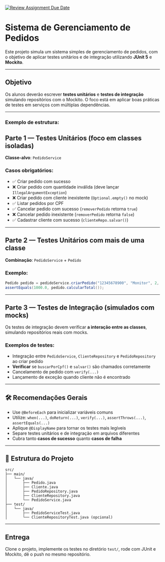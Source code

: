 [![Review Assignment Due Date](https://classroom.github.com/assets/deadline-readme-button-22041afd0340ce965d47ae6ef1cefeee28c7c493a6346c4f15d667ab976d596c.svg)](https://classroom.github.com/a/ZHKJT9z4)
# Sistema de Gerenciamento de Pedidos

Este projeto simula um sistema simples de gerenciamento de pedidos, com o objetivo de aplicar testes unitários e de integração utilizando **JUnit 5** e **Mockito**.

---

## Objetivo

Os alunos deverão escrever **testes unitários** e **testes de integração** simulando repositórios com o Mockito. O foco está em aplicar boas práticas de testes em serviços com múltiplas dependências.

---

### Exemplo de estrutura:


## Parte 1 — Testes Unitários (foco em classes isoladas)

**Classe-alvo**: `PedidoService`

### Casos obrigatórios:

- ✅ Criar pedido com sucesso
- ❌ Criar pedido com quantidade inválida (deve lançar `IllegalArgumentException`)
- ❌ Criar pedido com cliente inexistente (`Optional.empty()` no mock)
- ✅ Listar pedidos por CPF
- ✅ Cancelar pedido com sucesso (`removerPedido` retorna `true`)
- ❌ Cancelar pedido inexistente (`removerPedido` retorna `false`)
- ✅ Cadastrar cliente com sucesso (`clienteRepo.salvar()`)

---

## Parte 2 — Testes Unitários com mais de uma classe

**Combinação**: `PedidoService` + `Pedido`

### Exemplo:

```java
Pedido pedido = pedidoService.criarPedido("12345678900", "Monitor", 2, 500.0);
assertEquals(1000.0, pedido.calcularTotal());
```

---

## Parte 3 — Testes de Integração (simulados com mocks)

Os testes de integração devem verificar **a interação entre as classes**, simulando repositórios reais com mocks.

### Exemplos de testes:

- Integração entre `PedidoService`, `ClienteRepository` e `PedidoRepository` ao criar pedido
- **Verificar** se `buscarPorCpf()` e `salvar()` são chamados corretamente
- Cancelamento de pedido com `verify(...)`
- Lançamento de exceção quando cliente não é encontrado

---

## 🛠️ Recomendações Gerais

- Use `@BeforeEach` para inicializar variáveis comuns
- Utilize: `when(...)`, `doReturn(...)`, `verify(...)`, `assertThrows(...)`, `assertEquals(...)`
- Aplique `@DisplayName` para tornar os testes mais legíveis
- Separe testes unitários e de integração em arquivos diferentes
- Cubra tanto **casos de sucesso** quanto **casos de falha**

---

## 📂 Estrutura do Projeto

```plaintext
src/
├── main/
│   └── java/
│       ├── Pedido.java
│       ├── Cliente.java
│       ├── PedidoRepository.java
│       ├── ClienteRepository.java
│       └── PedidoService.java
├── test/
│   └── java/
│       ├── PedidoServiceTest.java
│       └── ClienteRepositoryTest.java (opcional)
```

---

## Entrega

Clone o projeto, implemente os testes no diretório `test/`, rode com JUnit e Mockito, dê o push no mesmo repositório.